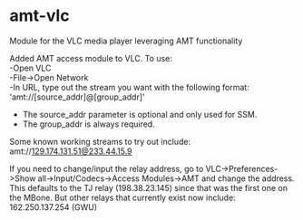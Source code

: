 # amt-vlc
Module for the VLC media player leveraging AMT functionality

Added AMT access module to VLC. To use:  
-Open VLC  
-File->Open Network  
-In URL, type out the stream you want with the following format: 'amt://[source_addr]@[group_addr]'  
* The source_addr parameter is optional and only used for SSM.  
* The group_addr is always required.  
  
Some known working streams to try out include:  
amt://129.174.131.51@233.44.15.9  

If you need to change/input the relay address, go to VLC->Preferences->Show all->Input/Codecs->Access Modules->AMT and change the address. This defaults to the TJ relay (198.38.23.145) since that was the first one on the MBone.  But other relays that currently exist now include:  
162.250.137.254 (GWU)
